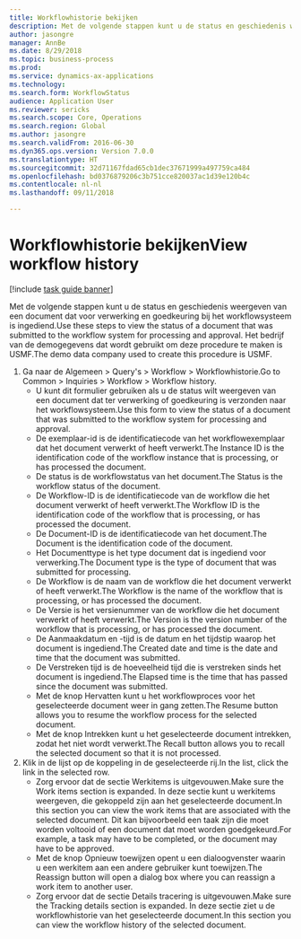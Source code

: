 ```yaml
--- 
title: Workflowhistorie bekijken
description: Met de volgende stappen kunt u de status en geschiedenis weergeven van een document dat voor verwerking en goedkeuring bij het workflowsysteem is ingediend.
author: jasongre
manager: AnnBe
ms.date: 8/29/2018
ms.topic: business-process
ms.prod: 
ms.service: dynamics-ax-applications
ms.technology: 
ms.search.form: WorkflowStatus
audience: Application User
ms.reviewer: sericks
ms.search.scope: Core, Operations
ms.search.region: Global
ms.author: jasongre
ms.search.validFrom: 2016-06-30
ms.dyn365.ops.version: Version 7.0.0
ms.translationtype: HT
ms.sourcegitcommit: 32d71167fdad65cb1dec37671999a497759ca484
ms.openlocfilehash: bd0376879206c3b751cce820037ac1d39e120b4c
ms.contentlocale: nl-nl
ms.lasthandoff: 09/11/2018

---
```

# <a name="view-workflow-history"></a><span data-ttu-id="c83da-103">Workflowhistorie bekijken</span><span class="sxs-lookup"><span data-stu-id="c83da-103">View workflow history</span></span>

[!include [task guide banner](../../includes/task-guide-banner.md)]

<span data-ttu-id="c83da-104">Met de volgende stappen kunt u de status en geschiedenis weergeven van een document dat voor verwerking en goedkeuring bij het workflowsysteem is ingediend.</span><span class="sxs-lookup"><span data-stu-id="c83da-104">Use these steps to view the status of a document that was submitted to the workflow system for processing and approval.</span></span> <span data-ttu-id="c83da-105">Het bedrijf van de demogegevens dat wordt gebruikt om deze procedure te maken is USMF.</span><span class="sxs-lookup"><span data-stu-id="c83da-105">The demo data company used to create this procedure is USMF.</span></span>

1. <span data-ttu-id="c83da-106">Ga naar de Algemeen > Query's > Workflow > Workflowhistorie.</span><span class="sxs-lookup"><span data-stu-id="c83da-106">Go to Common > Inquiries > Workflow > Workflow history.</span></span>
    * <span data-ttu-id="c83da-107">U kunt dit formulier gebruiken als u de status wilt weergeven van een document dat ter verwerking of goedkeuring is verzonden naar het workflowsysteem.</span><span class="sxs-lookup"><span data-stu-id="c83da-107">Use this form to view the status of a document that was submitted to the workflow system for processing and approval.</span></span>  
    * <span data-ttu-id="c83da-108">De exemplaar-id is de identificatiecode van het workflowexemplaar dat het document verwerkt of heeft verwerkt.</span><span class="sxs-lookup"><span data-stu-id="c83da-108">The Instance ID is      the identification code of the workflow instance that is processing, or has processed the document.</span></span>  
    * <span data-ttu-id="c83da-109">De status is de workflowstatus van het document.</span><span class="sxs-lookup"><span data-stu-id="c83da-109">The Status is the workflow status of the document.</span></span>  
    * <span data-ttu-id="c83da-110">De Workflow-ID is de identificatiecode van de workflow die het document verwerkt of heeft verwerkt.</span><span class="sxs-lookup"><span data-stu-id="c83da-110">The Workflow ID is the identification code of the workflow that is processing, or has processed the document.</span></span>  
    * <span data-ttu-id="c83da-111">De Document-ID is de identificatiecode van het document.</span><span class="sxs-lookup"><span data-stu-id="c83da-111">The Document is the identification code of the document.</span></span>  
    * <span data-ttu-id="c83da-112">Het Documenttype is het type document dat is ingediend voor verwerking.</span><span class="sxs-lookup"><span data-stu-id="c83da-112">The Document type is the type of document that was submitted for processing.</span></span>  
    * <span data-ttu-id="c83da-113">De Workflow is de naam van de workflow die het document verwerkt of heeft verwerkt.</span><span class="sxs-lookup"><span data-stu-id="c83da-113">The Workflow is the name of the workflow that is processing, or has processed the document.</span></span>  
    * <span data-ttu-id="c83da-114">De Versie is het versienummer van de workflow die het document verwerkt of heeft verwerkt.</span><span class="sxs-lookup"><span data-stu-id="c83da-114">The Version is the version number of the workflow that is processing, or has processed the document.</span></span>  
    * <span data-ttu-id="c83da-115">De Aanmaakdatum en -tijd is de datum en het tijdstip waarop het document is ingediend.</span><span class="sxs-lookup"><span data-stu-id="c83da-115">The Created date and time is the date and time that the document was submitted.</span></span>  
    * <span data-ttu-id="c83da-116">De Verstreken tijd is de hoeveelheid tijd die is verstreken sinds het document is ingediend.</span><span class="sxs-lookup"><span data-stu-id="c83da-116">The Elapsed time is the time that has passed since the document was submitted.</span></span>  
    * <span data-ttu-id="c83da-117">Met de knop Hervatten kunt u het workflowproces voor het geselecteerde document weer in gang zetten.</span><span class="sxs-lookup"><span data-stu-id="c83da-117">The Resume button allows you to resume the workflow process for the selected document.</span></span>  
    * <span data-ttu-id="c83da-118">Met de knop Intrekken kunt u het geselecteerde document intrekken, zodat het niet wordt verwerkt.</span><span class="sxs-lookup"><span data-stu-id="c83da-118">The Recall button allows you to recall the selected document so that it is not processed.</span></span>   
2. <span data-ttu-id="c83da-119">Klik in de lijst op de koppeling in de geselecteerde rij.</span><span class="sxs-lookup"><span data-stu-id="c83da-119">In the list, click the link in the selected row.</span></span>
    * <span data-ttu-id="c83da-120">Zorg ervoor dat de sectie Werkitems is uitgevouwen.</span><span class="sxs-lookup"><span data-stu-id="c83da-120">Make sure the Work items section is expanded.</span></span>    <span data-ttu-id="c83da-121">In deze sectie kunt u werkitems weergeven, die gekoppeld zijn aan het geselecteerde document.</span><span class="sxs-lookup"><span data-stu-id="c83da-121">In this section you can view the work items that are associated with the selected document.</span></span> <span data-ttu-id="c83da-122">Dit kan bijvoorbeeld een taak zijn die moet worden voltooid of een document dat moet worden goedgekeurd.</span><span class="sxs-lookup"><span data-stu-id="c83da-122">For example, a task may have to be completed, or the document may have to be approved.</span></span>  
    * <span data-ttu-id="c83da-123">Met de knop Opnieuw toewijzen opent u een dialoogvenster waarin u een werkitem aan een andere gebruiker kunt toewijzen.</span><span class="sxs-lookup"><span data-stu-id="c83da-123">The Reassign button will open a dialog box where you can reassign a work item to another user.</span></span>  
    * <span data-ttu-id="c83da-124">Zorg ervoor dat de sectie Details tracering is uitgevouwen.</span><span class="sxs-lookup"><span data-stu-id="c83da-124">Make sure the Tracking details section is expanded.</span></span>    <span data-ttu-id="c83da-125">In deze sectie ziet u de workflowhistorie van het geselecteerde document.</span><span class="sxs-lookup"><span data-stu-id="c83da-125">In this section you can view the workflow history of the selected document.</span></span>  


